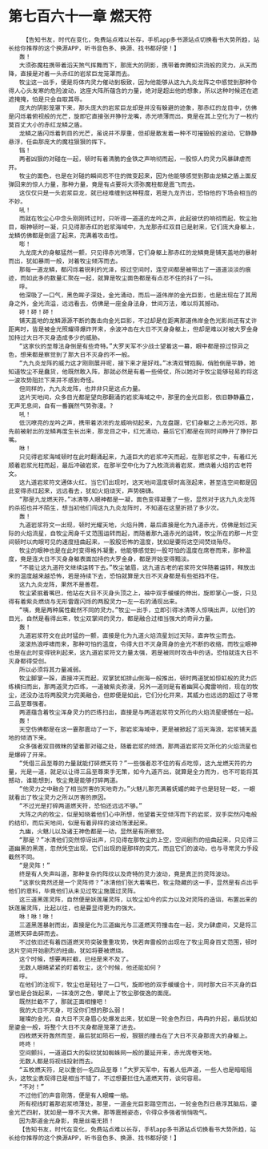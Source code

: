 # 第七百六十一章 燃天符
        【告知书友，时代在变化，免费站点难以长存，手机app多书源站点切换看书大势所趋，站长给你推荐的这个换源APP，听书音色多、换源、找书都好使！】
       轰！
       大须弥魔柱携带着滔天煞气挥舞而下，那庞大的阴影，携带着奔腾如洪流般的灵力，从天而降，直接是对着一头赤红的岩浆巨龙笼罩而去。
       牧尘这一出手，便是将体内灵力催动到极致，因为他能够从这九九炎龙阵之中感觉到那种令得人心头发寒的危险波动，这座大阵所蕴含的力量，绝对是超出他的想象，所以这种时候还在遮遮掩掩，怕是只会自取其辱。
       庞大的阴影笼罩下来，那头庞大的岩浆巨龙却是并没有躲避的迹象，那赤红的龙目中，仿佛是闪烁着俯视般的光芒，旋即它直接张开狰狞龙嘴，赤光喷薄而出，竟是在其上空化为了一枚约莫百丈大小的赤红龙鳞之盾。
       龙鳞之盾闪烁着刺目的光芒，虽说并不厚重，但却是散发着一种不可摧毁般的波动，它静静悬浮，任由那庞大的魔柱狠狠的挥下。
       铛！
       两者凶狠的对碰在一起，顿时有着清脆的金铁之声响彻而起，一股惊人的灵力风暴肆虐而开。
       牧尘的面色，也是在对碰的瞬间忍不住的微变起来，因为他能够感觉到那由龙鳞之盾上面反弹回来的惊人力量，那种力量，竟是有点要将大须弥魔柱都是震飞而去。
       这仅仅只是一头岩浆巨龙，就已经难缠到这种程度，若是九龙齐出，恐怕他的下场会相当的不妙。
       吼！
       而就在牧尘心中念头刚刚转过时，只听得一道道的龙吟之声，此起彼伏的响彻而起，牧尘抬目，眼神顿时一凝，只见得那赤红的岩浆海域中，九龙那赤红双目已是射来，它们庞大身躯上，龙鳞仿佛都是倒竖了起来，充满着攻击性。
       嘭！
       九龙庞大的身躯猛然一颤，只见得赤光喷薄，它们身躯上那赤红的龙鳞竟是铺天盖地的暴射而出，犹如暴雨一般，对着牧尘倾泻而去。
       那每一道龙鳞，都闪烁着锐利的光泽，掠过空间时，连空间都是被带出了一道道淡淡的痕迹，而如此多的数量汇聚在一起，就算是牧尘面色都是有点忍不住的抖了一抖。
       呼。
       他深吸了一口气，黑色眸子深处，金光涌动，而后一道伟岸的金光巨影，也是出现在了其周身之外，金光流溢，远远看去，仿佛是一座金身法身，世间万法，难以将其撼动。
       砰！砰！砰！
       铺天盖地的龙鳞源源不断的轰击向金光巨影，不过却是在距离那道伟岸金色光影尚还有丈许距离时，皆是被金光照耀得爆炸开来，余波冲击在大日不灭身身躯上，但却是难以对被大罗金身加持过大日不灭身造成多少的威胁。
       “这家伙的至尊法身倒是有些奇特。”大罗天军不少战士望着这一幕，眼中都是掠过惊异之色，想来都是察觉到了那大日不灭身的不一般。
       “九九炎龙阵的威力这才刚刚展开呢，接下来才是好戏。”冰清双臂抱胸，俏脸倒是平静，她知道牧尘不是蠢货，他既然敢入阵，那就必然是有着一些倚仗，所以她对于牧尘能够轻易的将这一波攻势阻拦下来并不感到奇怪。
       但同样的，九九炎龙阵，也并非只是这点力量。
       这片天地间，众多目光都是望向那翻涌的岩浆海域之中，那里的金光巨影，依旧静静矗立，无声无息间，自有一番巍然气势弥漫。?
       吼！
       低沉嘹亮的龙吟之声，携带着浓浓的龙威响彻起来，九龙盘踞，它们身躯之上赤光闪烁，那先前被射出的龙鳞再度生长出来，那龙目之中，红光涌动，最后它们都是在同时间睁开了狰狞巨嘴。
       咻！
       只见得岩浆海域顿时在此时翻涌起来，九道巨大的岩浆冲天而起，在那岩浆之中，有着红光顺着岩浆光柱而起，最后冲破岩浆，在那半空中化为了九枚流淌着岩浆，燃烧着火焰的古老符文。
       这九道岩浆符文通体火红，当它们出现时，这天地间温度顿时高涨起来，甚至连空间都是因此变得赤红起来，远远看去，犹如火焰烧天，声势磅礴。
       “那是九龙燃天符。”冰清等人眼神都是一凝，面色变得凝重了一些，显然对于这九九炎龙阵的杀招也并不陌生，想当初他们闯这九九炎龙阵时，不知道在这里折损了多少次。
       轰！
       九道岩浆符文一出现，顿时光耀天地，火焰升腾，最后直接是化为九道赤光，仿佛是划过天际的火焰流星，自牧尘周身千丈范围运转而起，而随着那九道赤光的运转，牧尘所在的那一片空间顿时以肉眼可见的速度扭曲起来，一股股恐怖的温度，犹如是要将这空间焚烧殆尽。
       牧尘的眼神也是在此时变得格外凝重，他能够感觉到一股可怕的温度在席卷而来，那种温度，竟是连大日不灭身身躯表面加持的大罗金身，都是开始变得黯淡。
       “不能让这九道符文继续运转下去。”牧尘皱眉，这九道古老的岩浆符文伴随着运转，释放出来的温度越来越恐怖，若是持续下去，恐怕就算是大日不灭身都是有些抵挡不住。
       这九九炎龙阵，果然不是善茬。
       牧尘紧抿着嘴巴，他站在大日不灭身头顶之上，袖中双手缓缓的伸出，旋即掌心一旋，只见得有着紫炎燃烧与无形雷霆闪烁的两股灵力一左一右的涌现出来。
       “咦，竟是两种属性截然不同的灵力。”牧尘一出手，立即引得冰清等人惊咦出声，以他们的目光，自然是看得出来，牧尘双掌间的灵力，都是融合过相当强大的奇异力量。
       轰！
       九道岩浆符文在此时猛的一颤，直接是化为九道火焰流星划过天际，直奔牧尘而去。
       滚滚热浪呼啸而来，那种可怕的温度，令得大日不灭身周身的金光不断的收缩，而牧尘眼神也是在此时变得锐利起来，这九道岩浆符文力量太强，若是被同时攻击中的话，恐怕就连大日不灭身都得受创。
       所以必须将其力量减弱。
       牧尘脚掌一跺，直接冲天而起，双掌犹如排山倒海一般推出，顿时两道犹如惊虹般的灵力匹练横扫而出，那两道灵力匹练，一道被紫炎弥漫，另外一道则是有着幽冥心魔雷响彻，现在的牧尘，还没办法将两股灵力完美融合，但即便是如此，它们分化开来，其威力也远远的超过了寻常三品至尊强者。
       两道蕴含着牧尘浑身灵力的匹练扫出，直接是与两道岩浆符文所化的火焰流星硬憾在一起。
       轰！
       天空仿佛都是在这一霎那震动了一下，那岩浆海域中，更是被掀起了滔天海浪，岩浆铺天盖地的倾洒下来。
       众多强者双目微眯的望着那对碰之处，随着岩浆的倾洒，那两道岩浆符文所化的火焰流星也是爆碎了开来。
       “凭借三品至尊的力量就能打碎燃天符？”一些强者忍不住的有点吃惊，这九龙燃天符的力量，光是一道，就足以让得三品至尊束手无策，如今九道齐出，就算是全力而为，也不可能将其撼动，谁能想到，牧尘竟是能够打碎两道。
       “他灵力之中融合了相当厉害的天地奇力。”火魅儿那充满着妩媚的眸子也是轻轻一眨，一眼就看出了牧尘灵力之所以厉害的原因。
       “不过光是打碎两道燃天符，恐怕还远远不够。”
       大阵之内的牧尘，似是知晓着他们心中所想，他望着天空倾泻而下的岩浆，双手突然闪电般的结印，而后天地间，似是有着异样的波动荡漾起来。
       九幽，火魅儿以及诸王神色都是一动，显然是有所察觉。
       “那是？”冰清他们突然惊讶出声，只见得在那牧尘的上空，空间剧烈的扭曲起来，只见得三道幽黑的黑莲，忽然凭空出现，它们出现的是那样的突兀，而且它们的波动，也与寻常灵力手段截然不同。
       “是灵阵！”
       终是有人失声叫道，那种复杂的阵纹以及奇特的灵力波动，竟是真正的灵阵波动。
       “这家伙竟然还是一个灵阵师？”冰清他们张大着嘴巴，牧尘隐藏的这一手，显然是有点出乎他们的意料，毕竟他们从未见过牧尘施展过灵阵。
       这三道黑莲灵阵，自然便是妖莲屠灵阵，以牧尘如今的实力以及对灵阵的造诣，布置出来的妖莲屠灵阵，比起以往，也是要显得更为的强大。
       咻！咻！咻！
       三道黑莲暴射而出，直接是化为三道幽光与三道燃天符撞击在一起，灵力肆虐间，又是将三道燃天碎击碎而去。
       不过依旧还有着四道燃天符突破重重攻势，快若奔雷般的出现在了牧尘周身百丈范围，顿时这片空间开始剧烈的扭曲，犹如将要被燃烧。
       这个时候，想要再拦截，已经是来不及了。
       无数人眼睛紧紧的盯着牧尘，这个时候，他还能如何？
       呼。
       在他们的注视下，牧尘也是轻吐了一口气，旋即他的双手缓缓合十，同时那大日不灭身的巨掌也是合拢起来，一抹凌厉之色，攀爬上了牧尘那俊逸的面庞。
       既然拦截不了，那就正面相撞吧！
       我的大日不灭身，可没你们想的那么弱！
       璀璨的金光，自大日不灭身眉心处爆发出来，犹如是一轮金色烈日，冉冉的升起，最后犹如是鎏金一般，将整个大日不灭身都是笼罩了进去。
       四枚燃天符轰然而至，最后犹如陨石一般，狠狠的撞击在了大日不灭身那庞大的身躯上。
       咚咚！
       空间颤抖，一道道巨大的裂纹犹如蜘蛛网一般的蔓延开来，赤光席卷天地。
       无数人都是将视线投射而去。
       “五枚燃天符，足以重创一名四品至尊！”大罗天军中，有着人低声道，一些人也是暗暗摇头，这牧尘表现得已是相当不错了，不过想要拦住九道燃天符，谈何容易。
       “不对！”
       不过他们的声音刚落，便是有人眼瞳一缩。
       所有视线盯着那岩浆喷薄处，那里，一道金光巨影踏空而出，一轮金色烈日悬浮其脑后，鎏金光芒四射，犹如是一尊不灭大佛，那等震撼姿态，令得众多强者悄悄吸气。
       因为那道金光身影，竟是丝毫无损！
       【告知书友，时代在变化，免费站点难以长存，手机app多书源站点切换看书大势所趋，站长给你推荐的这个换源APP，听书音色多、换源、找书都好使！】
